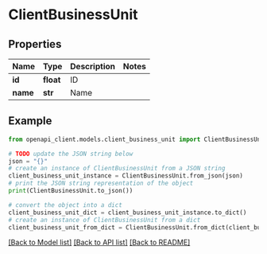 # ClientBusinessUnit


## Properties

Name | Type | Description | Notes
------------ | ------------- | ------------- | -------------
**id** | **float** | ID | 
**name** | **str** | Name | 

## Example

```python
from openapi_client.models.client_business_unit import ClientBusinessUnit

# TODO update the JSON string below
json = "{}"
# create an instance of ClientBusinessUnit from a JSON string
client_business_unit_instance = ClientBusinessUnit.from_json(json)
# print the JSON string representation of the object
print(ClientBusinessUnit.to_json())

# convert the object into a dict
client_business_unit_dict = client_business_unit_instance.to_dict()
# create an instance of ClientBusinessUnit from a dict
client_business_unit_from_dict = ClientBusinessUnit.from_dict(client_business_unit_dict)
```
[[Back to Model list]](../README.md#documentation-for-models) [[Back to API list]](../README.md#documentation-for-api-endpoints) [[Back to README]](../README.md)


